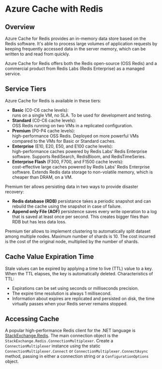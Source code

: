 # Azure Cache with Redis

## Overview

Azure Cache for Redis provides an in-memory data store based on the Redis software. It's able to process large volumes of application requests by keeping frequently accessed data in the server memory, which can be written to and read from quickly.

Azure Cache for Redis offers both the Redis open-source (OSS Redis) and a commercial product from Redis Labs (Redis Enterprise) as a managed service.

## Service Tiers

Azure Cache for Redis is available in these tiers:

- **Basic** (C0-C6 cache levels):  
runs on a single VM, no SLA. To be used for development and testing.
- **Standard** (C0-C6 cache levels):  
OSS Redis running on two VMs in a replicated configuration.
- **Premium** (P0-P4 cache levels):  
high-performance OSS Redis. Deployed on more powerful VMs compared to the VMs for Basic or Standard caches.
- **Enterprise** (E10, E20, E50, and E100 cache levels):  
high-performance caches powered by Redis Labs' Redis Enterprise software. Supports RediSearch, RedisBloom, and RedisTimeSeries.
- **Enterprise Flash** (F300, F700, and F1500 cache levels):  
cost-effective large caches powered by Redis Labs' Redis Enterprise software. Extends Redis data storage to non-volatile memory, which is cheaper than DRAM, on a VM.

Premium tier allows persisting data in two ways to provide disaster recovery:

- **Redis database (RDB)** persistance takes a periodic snapshot and can rebuild the cache using the snapshot in case of failure.
- **Append only File (AOF)** persistence saves every write operation to a log that is saved at least once per second. This creates bigger files than RDB but has less data loss.

Premium tier allows to implement clustering to automatically split dataset among multiple nodes. Maximum number of shards is 10. The cost incurred is the cost of the original node, multiplied by the number of shards.

## Cache Value Expiration Time

Stale values can be expired by applying a time to live (TTL) value to a key. When the TTL elapses, the key is automatically deleted. Characteristics of TTL:

- Expirations can be set using seconds or milliseconds precision.
- The expire time resolution is always 1 millisecond.
- Information about expires are replicated and persisted on disk, the time virtually passes when your Redis server remains stopped.

## Accessing Cache

A popular high-performance Redis client for the .NET language is [StackExchange.Redis](https://github.com/StackExchange/StackExchange.Redis). The main connection object is the `StackExchange.Redis.ConnectionMultiplexer`. Create a `ConnectionMultiplexer` instance using the static `ConnectionMultiplexer.Connect` or `ConnectionMultiplexer.ConnectAsync` method, passing in either a connection string or a `ConfigurationOptions` object.
